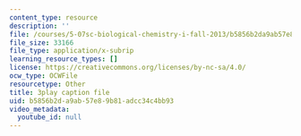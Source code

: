 ```yaml
---
content_type: resource
description: ''
file: /courses/5-07sc-biological-chemistry-i-fall-2013/b5856b2da9ab57e89b81adcc34c4bb93_taCtV7gVKdI.vtt
file_size: 33166
file_type: application/x-subrip
learning_resource_types: []
license: https://creativecommons.org/licenses/by-nc-sa/4.0/
ocw_type: OCWFile
resourcetype: Other
title: 3play caption file
uid: b5856b2d-a9ab-57e8-9b81-adcc34c4bb93
video_metadata:
  youtube_id: null
---
```

